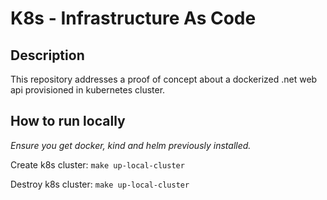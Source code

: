 # K8s - Infrastructure As Code

## Description
This repository addresses a proof of concept about a dockerized .net web api provisioned in kubernetes cluster.

## How to run locally
_Ensure you get docker, kind and helm previously installed._

Create k8s cluster: `make up-local-cluster`

Destroy k8s cluster: `make up-local-cluster`